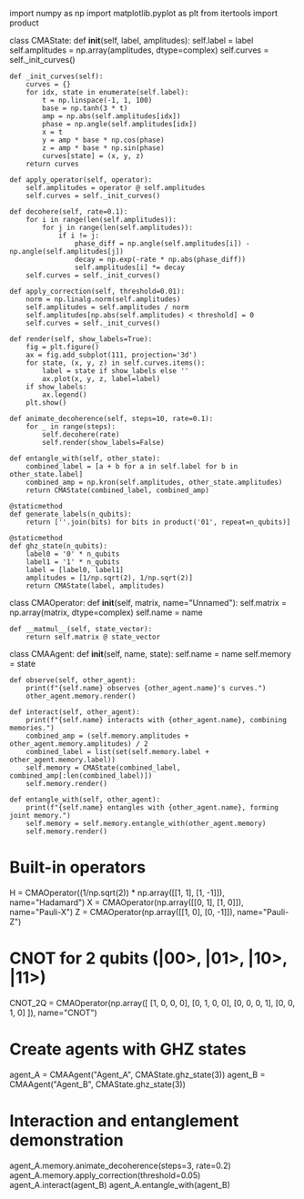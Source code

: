 import numpy as np
import matplotlib.pyplot as plt
from itertools import product

class CMAState:
    def __init__(self, label, amplitudes):
        self.label = label
        self.amplitudes = np.array(amplitudes, dtype=complex)
        self.curves = self._init_curves()

    def _init_curves(self):
        curves = {}
        for idx, state in enumerate(self.label):
            t = np.linspace(-1, 1, 100)
            base = np.tanh(3 * t)
            amp = np.abs(self.amplitudes[idx])
            phase = np.angle(self.amplitudes[idx])
            x = t
            y = amp * base * np.cos(phase)
            z = amp * base * np.sin(phase)
            curves[state] = (x, y, z)
        return curves

    def apply_operator(self, operator):
        self.amplitudes = operator @ self.amplitudes
        self.curves = self._init_curves()

    def decohere(self, rate=0.1):
        for i in range(len(self.amplitudes)):
            for j in range(len(self.amplitudes)):
                if i != j:
                    phase_diff = np.angle(self.amplitudes[i]) - np.angle(self.amplitudes[j])
                    decay = np.exp(-rate * np.abs(phase_diff))
                    self.amplitudes[i] *= decay
        self.curves = self._init_curves()

    def apply_correction(self, threshold=0.01):
        norm = np.linalg.norm(self.amplitudes)
        self.amplitudes = self.amplitudes / norm
        self.amplitudes[np.abs(self.amplitudes) < threshold] = 0
        self.curves = self._init_curves()

    def render(self, show_labels=True):
        fig = plt.figure()
        ax = fig.add_subplot(111, projection='3d')
        for state, (x, y, z) in self.curves.items():
            label = state if show_labels else ''
            ax.plot(x, y, z, label=label)
        if show_labels:
            ax.legend()
        plt.show()

    def animate_decoherence(self, steps=10, rate=0.1):
        for _ in range(steps):
            self.decohere(rate)
            self.render(show_labels=False)

    def entangle_with(self, other_state):
        combined_label = [a + b for a in self.label for b in other_state.label]
        combined_amp = np.kron(self.amplitudes, other_state.amplitudes)
        return CMAState(combined_label, combined_amp)

    @staticmethod
    def generate_labels(n_qubits):
        return [''.join(bits) for bits in product('01', repeat=n_qubits)]

    @staticmethod
    def ghz_state(n_qubits):
        label0 = '0' * n_qubits
        label1 = '1' * n_qubits
        label = [label0, label1]
        amplitudes = [1/np.sqrt(2), 1/np.sqrt(2)]
        return CMAState(label, amplitudes)

class CMAOperator:
    def __init__(self, matrix, name="Unnamed"):
        self.matrix = np.array(matrix, dtype=complex)
        self.name = name

    def __matmul__(self, state_vector):
        return self.matrix @ state_vector

class CMAAgent:
    def __init__(self, name, state):
        self.name = name
        self.memory = state

    def observe(self, other_agent):
        print(f"{self.name} observes {other_agent.name}'s curves.")
        other_agent.memory.render()

    def interact(self, other_agent):
        print(f"{self.name} interacts with {other_agent.name}, combining memories.")
        combined_amp = (self.memory.amplitudes + other_agent.memory.amplitudes) / 2
        combined_label = list(set(self.memory.label + other_agent.memory.label))
        self.memory = CMAState(combined_label, combined_amp[:len(combined_label)])
        self.memory.render()

    def entangle_with(self, other_agent):
        print(f"{self.name} entangles with {other_agent.name}, forming joint memory.")
        self.memory = self.memory.entangle_with(other_agent.memory)
        self.memory.render()

# Built-in operators
H = CMAOperator((1/np.sqrt(2)) * np.array([[1, 1], [1, -1]]), name="Hadamard")
X = CMAOperator(np.array([[0, 1], [1, 0]]), name="Pauli-X")
Z = CMAOperator(np.array([[1, 0], [0, -1]]), name="Pauli-Z")

# CNOT for 2 qubits (|00>, |01>, |10>, |11>)
CNOT_2Q = CMAOperator(np.array([
    [1, 0, 0, 0],
    [0, 1, 0, 0],
    [0, 0, 0, 1],
    [0, 0, 1, 0]
]), name="CNOT")

# Create agents with GHZ states
agent_A = CMAAgent("Agent_A", CMAState.ghz_state(3))
agent_B = CMAAgent("Agent_B", CMAState.ghz_state(3))

# Interaction and entanglement demonstration
agent_A.memory.animate_decoherence(steps=3, rate=0.2)
agent_A.memory.apply_correction(threshold=0.05)
agent_A.interact(agent_B)
agent_A.entangle_with(agent_B)
